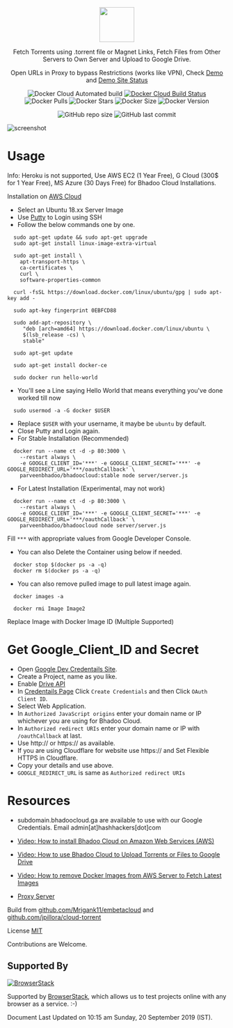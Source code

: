 <div align="center">

<img src="https://cdn.jsdelivr.net/gh/jscdn/svg@1.0.1/bhadoo-cloud-logo.svg" data-canonical-src="https://cdn.jsdelivr.net/gh/jscdn/svg@1.0.1/bhadoo-cloud-logo.svg" height="80" />

Fetch Torrents using .torrent file or Magnet Links, Fetch Files from Other Servers to Own Server and Upload to Google Drive.

Open URLs in Proxy to bypass Restrictions (works like VPN), Check [Demo](https://server1.bhadoocloud.ga) and [Demo Site Status](https://site-status.hashapp.ga/?q=server1.bhadoocloud.ga)

![Docker Cloud Automated build](https://img.shields.io/docker/cloud/automated/parveenbhadoo/bhadoocloud.svg)
[![Docker Cloud Build Status](https://img.shields.io/docker/cloud/build/parveenbhadoo/bhadoocloud.svg?style=flat)](https://hub.docker.com/r/parveenbhadoo/bhadoocloud)
![Docker Pulls](https://img.shields.io/docker/pulls/parveenbhadoo/bhadoocloud.svg)
![Docker Stars](https://img.shields.io/docker/stars/parveenbhadoo/bhadoocloud.svg)
![Docker Size](https://images.microbadger.com/badges/image/parveenbhadoo/bhadoocloud.svg)
![Docker Version](https://images.microbadger.com/badges/version/parveenbhadoo/bhadoocloud.svg)

![GitHub repo size](https://img.shields.io/github/repo-size/parveenbhadooofficial/bhadoocloud.svg)
![GitHub last commit](https://img.shields.io/github/last-commit/parveenbhadooofficial/bhadoocloud.svg)

</div>

![screenshot](https://raw.githubusercontent.com/ParveenBhadooOfficial/Bhadoo-Cloud/master/.github/screenshot02.png)

# Usage

Info: Heroku is not supported, Use AWS EC2 (1 Year Free), G Cloud (300$ for 1 Year Free), MS Azure (30 Days Free) for Bhadoo Cloud Installations.

Installation on [AWS Cloud](https://aws.amazon.com/ec2/)

* Select an Ubuntu 18.xx Server Image
* Use [Putty](https://www.putty.org/) to Login using SSH
* Follow the below commands one by one.

```
  sudo apt-get update && sudo apt-get upgrade
  sudo apt-get install linux-image-extra-virtual
```

```
  sudo apt-get install \
    apt-transport-https \
    ca-certificates \
    curl \
    software-properties-common
```

```
  curl -fsSL https://download.docker.com/linux/ubuntu/gpg | sudo apt-key add -
```

```
  sudo apt-key fingerprint 0EBFCD88
```

```
  sudo add-apt-repository \
     "deb [arch=amd64] https://download.docker.com/linux/ubuntu \
     $(lsb_release -cs) \
     stable"
```

```
  sudo apt-get update
```

```
  sudo apt-get install docker-ce
```

```
  sudo docker run hello-world
```

* You'll see a Line saying Hello World that means everything you've done worked till now

```
  sudo usermod -a -G docker $USER
```

* Replace `$USER` with your username, it maybe be `ubuntu` by default.
* Close Putty and Login again.
* For Stable Installation (Recommended)

```
  docker run --name ct -d -p 80:3000 \
    --restart always \
    -e GOOGLE_CLIENT_ID='***' -e GOOGLE_CLIENT_SECRET='***' -e GOOGLE_REDIRECT_URL='***/oauthCallback' \
    parveenbhadoo/bhadoocloud:stable node server/server.js
```

* For Latest Installation (Experimental, may not work)

```
  docker run --name ct -d -p 80:3000 \
    --restart always \
    -e GOOGLE_CLIENT_ID='***' -e GOOGLE_CLIENT_SECRET='***' -e GOOGLE_REDIRECT_URL='***/oauthCallback' \
    parveenbhadoo/bhadoocloud node server/server.js
```

Fill `***` with appropriate values from Google Developer Console.

* You can also Delete the Container using below if needed.

```
  docker stop $(docker ps -a -q)
  docker rm $(docker ps -a -q)
```

* You can also remove pulled image to pull latest image again.

```
  docker images -a
  
  docker rmi Image Image2
```

Replace Image with Docker Image ID (Multiple Supported)

# Get Google_Client_ID and Secret

* Open [Google Dev Credentails Site](https://console.developers.google.com/apis/credentials).
* Create a Project, name as you like.
* Enable [Drive API](https://console.developers.google.com/apis/library/drive.googleapis.com)
* In [Credentails Page](https://console.developers.google.com/apis/credentials) Click `Create Credentials` and then Click `OAuth Client ID`.
* Select Web Application.
* In `Authorized JavaScript origins` enter your domain name or IP whichever you are using for Bhadoo Cloud.
* In `Authorized redirect URIs` enter your domain name or IP with `/oauthCallback` at last.
* Use http:// or https:// as available.
* If you are using Cloudflare for website use https:// and Set Flexible HTTPS in Cloudflare.
* Copy your details and use above.
* `GOOGLE_REDIRECT_URL` is same as `Authorized redirect URIs`

# Resources

* subdomain.bhadoocloud.ga are available to use with our Google Credentials. Email admin[at]hashhackers[dot]com

* [Video: How to install Bhadoo Cloud on Amazon Web Services (AWS)](https://youtu.be/yhsQU6uXNMA)

* [Video: How to use Bhadoo Cloud to Upload Torrents or Files to Google Drive](https://youtu.be/ynRkZ1OaQSQ)

* [Video: How to remove Docker Images from AWS Server to Fetch Latest Images](https://youtu.be/SGrB0oo8F_4)

* [Proxy Server](https://github.com/ParveenBhadooOfficial/PHP-Web-Proxy)


Build from [github.com/Mrigank11/embetacloud](https://github.com/Mrigank11/embetacloud) and [github.com/jpillora/cloud-torrent](https://github.com/jpillora/cloud-torrent)

License [MIT](https://github.com/ParveenBhadooOfficial/BhadooCloud/blob/master/LICENSE)

Contributions are Welcome.

## Supported By

[![BrowserStack](https://raw.githubusercontent.com/ParveenBhadooOfficial/BhadooCloud/master/files/browserstack.png)](https://www.browserstack.com/)

Supported by [BrowserStack](https://www.browserstack.com/), which allows us to test projects online with any browser as a service. :-)

Document Last Updated on 10:15 am Sunday, 20 September 2019 (IST).
